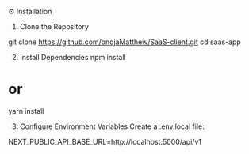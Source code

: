 ⚙️ Installation

1. Clone the Repository

git clone https://github.com/onojaMatthew/SaaS-client.git
cd saas-app


2. Install Dependencies
npm install
# or
yarn install

3. Configure Environment Variables
Create a .env.local file:

NEXT_PUBLIC_API_BASE_URL=http://localhost:5000/api/v1